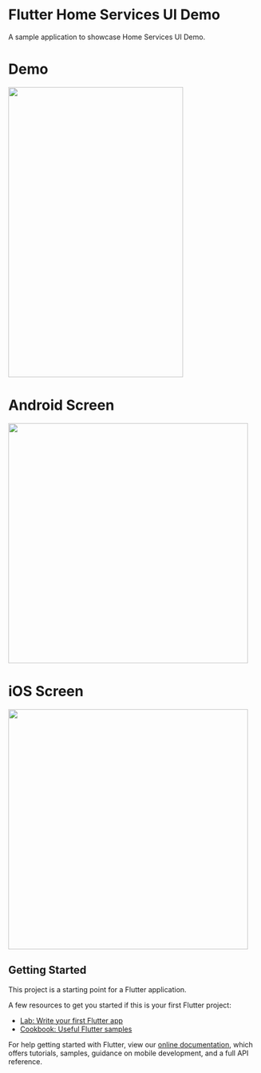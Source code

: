 # Flutter Home Services UI Demo

A sample application to showcase Home Services UI Demo.

# Demo
<img height="580px" width="350px" src="https://github.com/flutter-devs/flutter_urbanclap_demo/blob/master/screens/demo.gif">



# Android Screen
<img height="480px" src="https://github.com/flutter-devs/flutter_urbanclap_demo/blob/master/screens/android1.png"> 


# iOS Screen
<img height="480px" src="https://github.com/flutter-devs/flutter_urbanclap_demo/blob/master/screens/iphone1.png">


## Getting Started

This project is a starting point for a Flutter application.

A few resources to get you started if this is your first Flutter project:

- [Lab: Write your first Flutter app](https://flutter.dev/docs/get-started/codelab)
- [Cookbook: Useful Flutter samples](https://flutter.dev/docs/cookbook)

For help getting started with Flutter, view our 
[online documentation](https://flutter.dev/docs), which offers tutorials, 
samples, guidance on mobile development, and a full API reference.
